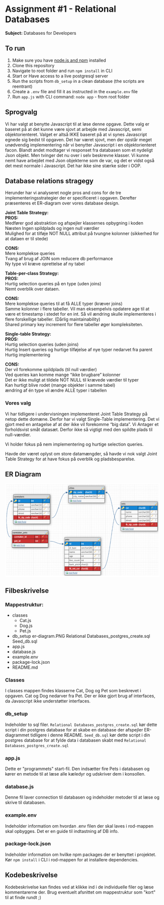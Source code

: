 # Assignment #1 - Relational Databases 
**Subject:** Databases for Developers

## To run
1. Make sure you have [node.js and npm](https://nodejs.org/en/ "Download node") installed
2. Clone this repository
3. Navigate to root folder and run ```npm install``` in CLI
4. Start or Have access to a live postgresql server
5. Run the scripts from ```db_setup``` in a clean database (the scripts are reentrant)
5. Create a ```.env``` file and fill it as instructed in the ```example.env``` file
6. Run ```app.js``` with CLI command: ```node app``` - from root folder

## Sprogvalg
Vi har valgt at benytte Javascript til at løse denne opgave. Dette valg er baseret på at det kunne være sjovt at arbejde med Javascript, semi objektorienteret. Valget er altså IKKE baseret på at vi synes Javascript egnede sig bedst til opgaven. 
Det har været sjovt, men der opstår meget unødvendig implementering når vi benytter Javascript i en objektorienteret facon. Blandt andet modtager vi responset fra databasen som et nydeligt Json objekt. Men tvinger det nu over i selv beskrevne klasser. Vi kunne nemt have arbejdet med Json objekterne som de var, og det er vidst også det mest normale i Javascript. Det har ikke sine stærke sider i OOP.

## Database relations stragegy
Herunder har vi analyseret nogle pros and cons for de tre implementeringsstrategier der er specificeret i opgaven. Derefter præsenteres et ER-diagram over vores database design.

**Joint Table Strategy:** <br>
**PROS:**
<br>Medfører god abstraktion og afspejler klassernes opbygning i koden
<br>Næsten Ingen spildplads og ingen null værdier
<br>Mulighed for at tilføje NOT NULL attribut på tvungne kolonner (sikkerhed for at dataen er til stede)

**CONS:** 
<br>Mere komplekse queries
<br>Tvang af brug af JOIN som reducere db performance
<br>Ny type vil kræve oprettelse af ny tabel

**Table-per-class Strategy:** <br>
**PROS:**
<br>Hurtig selection queries på en type (uden joins)
<br>Nemt overblik over dataen. 

**CONS:**
<br>Mere komplekse queries til at få ALLE typer (kræver joins)
<br>Samme kolonner i flere tabeller. Vil man eksempelvis opdatere age til at være et timestamp i stedet for en int. Så vil ændring skulle implementeres i flere forskellige tabeller. (Dårlig maintainability)
<br>Shared primary key increment for flere tabeller øger kompleksiteten. 

**Single-table Strategy:** <br>
**PROS:** 
<br>Hurtig selection queries (uden joins)
<br>Hurtig Insert queries og hurtige tilføjelse af nye typer nedarvet fra parent
<br>Hurtig implementering

**CONS:**
<br>Der vil forekomme spildplads (til null værdier)
<br>Ved queries kan komme mange “ikke brugbare” kolonner
<br>Det er ikke muligt at tildele NOT NULL til krævede værdier til typer
<br>Kan hurtigt blive rodet (mange objekter i samme tabel)
<br>ændring af én type vil ændre ALLE typer i tabellen

### Vores valg
Vi har tidligere i undervisningen implementeret Joint Table Strategy på netop dette domæne. 
Derfor har vi valgt Single-Table implementering. Det vi gjort med en antagelse af at der ikke vil forekomme “big data”. Vi Antager et forholdsvist småt datasæt. 
Derfor ikke så vigtigt med den spildte plads til null-værdier. 

Vi holder fokus på nem implementering og hurtige selection queries. 

Havde der været oplyst om store datamængder, så havde vi nok valgt Joint Table Strategy for at have fokus på overblik og pladsbesparelse.

## ER Diagram
![ER diagram](./db_setup/er-diagram.png "ER diagram")

## Filbeskrivelse
### **Mappestruktur:**
- classes
    - Cat.js
    - Dog.js
    - Pet.js
- db_setup
    er-diagram.PNG
    Relational Databases_postgres_create.sql
    Seed_db.sql
- app.js
- database.js
- example.env
- package-lock.json
- README.md

### **Classes**
I classes mappen findes klasserne Cat, Dog og Pet som beskrevet i opgaven. Cat og Dog nedarver fra Pet. Der er ikke gjort brug af interfaces, da Javascript ikke understøtter interfaces.

### **db_setup**
Indeholder to sql filer. 
```Relational Databases_postgres_create.sql``` kør dette script i din postgres database for at skabe en database der afspejler ER-diagrammet tidligere i denne README. 
```Seed_db.sql``` kør dette script i din postgres database for at fylde data i databasen skabt med ```Relational Databases_postgres_create.sql```

### **app.js**
Dette er "programmets" start-fil. Den indsætter fire Pets i databasen og kører en metode til at læse alle kæledyr og udskriver dem i konsollen.

### **database.js**
Denne fil laver connection til databasen og indeholder metoder til at læse og skrive til databasen.

### **example.env**
Indeholder information om hvordan .env filen der skal laves i rod-mappen skal opbygges. Det er en guide til indtastning af DB info.

### **package-lock.json**
Indeholder information om hvilke npm packages der er benyttet i projektet. Kør ```npm install``` i CLI i rod-mappen for at installere dependencies.

## Kodebeskrivelse
Kodebeskrivelse kan findes ved at klikke ind i de individuelle filer og læse kommentarerne der. Brug eventuelt afsnittet om mappestruktur som "kort" til at finde rundt ;)
